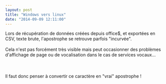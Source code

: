 ```yaml
---
layout: post
title: "Windows vers linux"
date: "2014-09-09 12:11:00"
---
```

Lors de récupération de données créées depuis office$, et exportées en CSV, texte brute, l'apostrophe se retrouve parfois "incurvée".<br /><br />Cela n'est pas forcément très visible mais peut occasionner des problèmes d'affichage de page ou de vocalisation dans le cas de services vocaux...<br /><br /><script src="http://pastebin.com/embed_js.php?i=UcCuBqik"></script><br /><br />Il faut donc penser à convertir ce caractère en "vrai" apostrophe !
